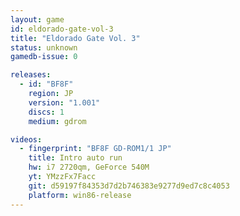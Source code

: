 ```yaml
---
layout: game
id: eldorado-gate-vol-3
title: "Eldorado Gate Vol. 3"
status: unknown
gamedb-issue: 0

releases:
  - id: "BF8F"
    region: JP
    version: "1.001"
    discs: 1
    medium: gdrom

videos:
  - fingerprint: "BF8F GD-ROM1/1 JP"
    title: Intro auto run
    hw: i7 2720qm, GeForce 540M
    yt: YMzzFx7Facc
    git: d59197f84353d7d2b746383e9277d9ed7c8c4053
    platform: win86-release
---
```

